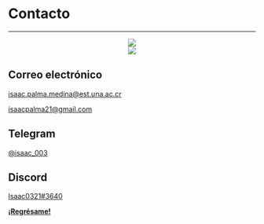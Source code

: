 # Contacto

***

<center> <img src="http://github-profile-summary-cards.vercel.app/api/cards/profile-details?username=Isaac-PM&theme=default"> </center> 

<center> <img src="http://github-profile-summary-cards.vercel.app/api/cards/most-commit-language?username=Isaac-PM&theme=default"> </center> 

## Correo electrónico
[isaac.palma.medina@est.una.ac.cr](mailto:isaac.palma.medina@est.una.ac.cr)

[isaacpalma21@gmail.com](mailto:isaacpalma21@gmail.com)

## Telegram

[@isaac_003](https://t.me/isaac_003)

## Discord

[Isaac0321#3640](https://discordapp.com/users/Isaac0321#3640)

**[¡Regrésame!](/index)**